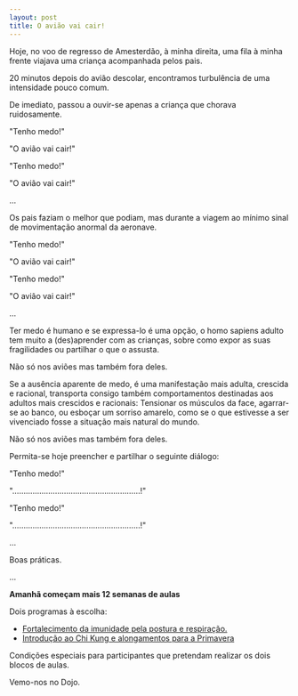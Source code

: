 ```yaml
---
layout: post
title: O avião vai cair! 
---
```

Hoje, no voo de regresso de Amesterdão, à minha direita, uma fila à minha frente viajava uma criança acompanhada pelos pais.

20 minutos depois do avião descolar, encontramos turbulência de uma intensidade pouco comum. 

De imediato, passou a ouvir-se apenas a criança que chorava ruidosamente. 

"Tenho medo!"

"O avião vai cair!"

"Tenho medo!"

"O avião vai cair!"

…

Os pais faziam o melhor que podiam, mas durante a viagem ao mínimo sinal de movimentação anormal da aeronave. 

"Tenho medo!"

"O avião vai cair!"

"Tenho medo!"

"O avião vai cair!"

…

Ter medo é humano e se expressa-lo é uma opção, o homo sapiens adulto tem muito a (des)aprender com as crianças, sobre como expor as suas fragilidades ou partilhar o que o assusta. 

Não só nos aviões mas também fora deles. 

Se a ausência aparente de medo, é uma manifestação mais adulta, crescida e racional, transporta consigo também comportamentos destinadas aos adultos mais crescidos e racionais: Tensionar os músculos da face, agarrar-se ao banco, ou esboçar um sorriso amarelo, como se o que estivesse a ser vivenciado fosse a situação mais natural do mundo. 

Não só nos aviões mas também fora deles.

Permita-se hoje preencher e partilhar o seguinte diálogo: 

"Tenho medo!"

"…………………………………………………!"

"Tenho medo!"

"…………………………………………………!"

…

Boas práticas.

… 

**Amanhã começam mais 12 semanas de aulas**

Dois programas à escolha:

+ [Fortalecimento da imunidade pela postura e respiração.](http://lourencoazevedo.com/imunidade.html)
+ [Introdução ao Chi Kung e alongamentos para a Primavera](http://lourencoazevedo.com/zero.html)  

Condições especiais para participantes que pretendam realizar os dois blocos de aulas. 

Vemo-nos no Dojo. 
